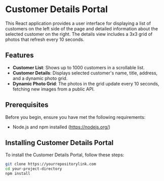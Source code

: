 # Customer Details Portal

This React application provides a user interface for displaying a list of customers on the left side of the page and detailed information about the selected customer on the right. The details view includes a 3x3 grid of photos that refresh every 10 seconds.

## Features

- **Customer List**: Shows up to 1000 customers in a scrollable list.
- **Customer Details**: Displays selected customer's name, title, address, and a dynamic photo grid.
- **Dynamic Photo Grid**: The photos in the grid update every 10 seconds, fetching new images from a public API.

## Prerequisites

Before you begin, ensure you have met the following requirements:
- Node.js and npm installed (https://nodejs.org/)

## Installing Customer Details Portal

To install the Customer Details Portal, follow these steps:

```bash
git clone https://yourrepositorylink.com
cd your-project-directory
npm install
